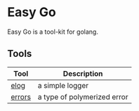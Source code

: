 # Easy Go

Easy Go is a tool-kit for golang.

## Tools

|Tool|Description|
|----|-----------|
|[elog](./doc/elog.md)     | a simple logger |
|[errors](./doc/errors.md)| a type of polymerized error |
